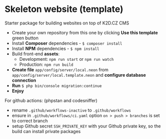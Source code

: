 # Skeleton website (template)

Starter package for building websites on top of K2D.CZ CMS

- Create your own repository from this one by clicking **Use this template** green button
- Install **Composer** dependencies - `$ composer install`
- Install **NPM** dependencies - `$ npm install`
- Build front-end **assets**:
	- Development: `npm run start` or `npm run watch`
	- Production: `npm run build`
- **Create file** `app/config/server/local.neon` from `app/config/server/local.template.neon` and **configure database connection**
- **Run** `$ php bin/console migration:continue`
- **Enjoy**

For github actions: (phpstan and codesniffer)
- rename `.github/workflows-inactive` to `.github/workflows`
- ensure in `.github/workflows/ci.yaml` option `on > push > branches` is set to correct branch
- setup Github secret `SSH_PRIVATE_KEY` with your Github private key, so the build can install private packages
